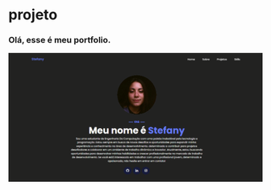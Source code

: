 # projeto
 <h3>Olá, esse é meu portfolio.</h3>

 <img src="imagens/capaPortfolio.png" alt="">

 <a href="https://skrstefany.github.io/Portfolio/Portfolio#portfolio" target="_blank">
 </a>

 
 

